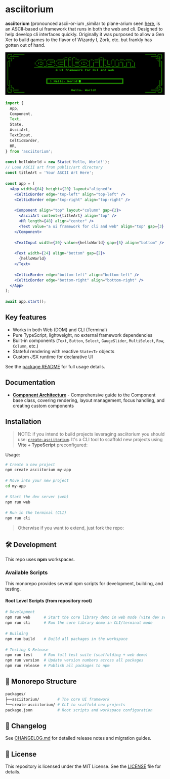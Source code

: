 # asciitorium

**asciitorium** (pronounced ascii-or-ium ,similar to plane-arium seen [here](https://youtu.be/oK5n9lPvaQk?feature=shared&t=5), is an ASCII-based ui framework that runs in both the web and cli. Designed to help develop cli interfaces quickly. Originally it was purposed to allow a Gen Xer to build games to the flavor of Wizardy I, Zork, etc. but frankly has gotten out of hand.

![example](asciitorium.png)

```jsx
import {
  App,
  Component,
  Text,
  State,
  AsciiArt,
  TextInput,
  CelticBorder,
  HR,
} from 'asciitorium';

const helloWorld = new State('Hello, World!');
// Load ASCII art from public/art directory
const titleArt = 'Your ASCII Art Here';

const app = (
  <App width={64} height={20} layout="aligned">
    <CelticBorder edge="top-left" align="top-left" />
    <CelticBorder edge="top-right" align="top-right" />

    <Component align="top" layout="column" gap={2}>
      <AsciiArt content={titleArt} align="top" />
      <HR length={48} align="center" />
      <Text value="a ui framework for cli and web" align="top" gap={3} />
    </Component>

    <TextInput width={30} value={helloWorld} gap={5} align="bottom" />

    <Text width={24} align="bottom" gap={2}>
      {helloWorld}
    </Text>

    <CelticBorder edge="bottom-left" align="bottom-left" />
    <CelticBorder edge="bottom-right" align="bottom-right" />
  </App>
);

await app.start();
```

## Key features

- Works in both Web (DOM) and CLI (Terminal)
- Pure TypeScript, lightweight, no external framework dependencies
- Built-in components (`Text`, `Button`, `Select`, `GaugeSlider`, `MultiSelect`, `Row`, `Column`, etc.)
- Stateful rendering with reactive `State<T>` objects
- Custom JSX runtime for declarative UI

See the [package README](packages/asciitorium/README.md) for full usage details.

## Documentation

- **[Component Architecture](Component.md)** - Comprehensive guide to the Component base class, covering rendering, layout management, focus handling, and creating custom components

## Installation

> NOTE: if you intend to build projects leveraging asciitorium you should use: [`create-asciitorium`](packages/create-asciitorium). It's a CLI tool to scaffold new projects using **Vite + TypeScript** preconfigured:

Usage:

```bash
# Create a new project
npm create asciitorium my-app

# Move into your new project
cd my-app

# Start the dev server (web)
npm run web

# Run in the terminal (CLI)
npm run cli
```

> Otherwise if you want to extend, just fork the repo:

## 🛠 Development

This repo uses **npm** workspaces.

### Available Scripts

This monorepo provides several npm scripts for development, building, and testing.

#### Root Level Scripts (from repository root)

```bash
# Development
npm run web      # Start the core library demo in web mode (vite dev server)
npm run cli      # Run the core library demo in CLI/terminal mode

# Building
npm run build    # Build all packages in the workspace

# Testing & Release
npm run test     # Run full test suite (scaffolding + web demo)
npm run version  # Update version numbers across all packages
npm run release  # Publish all packages to npm
```

## 📂 Monorepo Structure

```bash
packages/
├──asciitorium/        # The core UI framework
└──create-asciitorium/ # CLI to scaffold new projects
package.json           # Root scripts and workspace configuration
```

## 📝 Changelog

See [CHANGELOG.md](CHANGELOG.md) for detailed release notes and migration guides.

## 📄 License

This repository is licensed under the MIT License. See the [LICENSE](packages/asciitorium/LICENSE) file for details.
